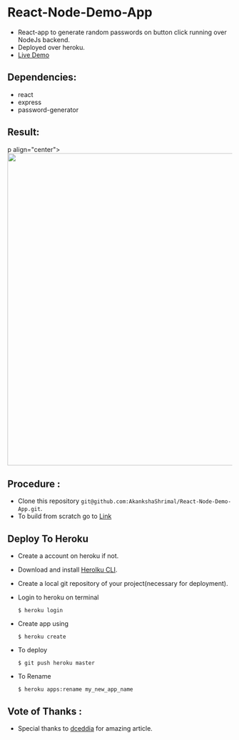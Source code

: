 # React-Node-Demo-App

- React-app to generate random passwords on button click running over NodeJs backend.  
- Deployed over heroku.
- [Live Demo](https://simple-password-generator.herokuapp.com)

## Dependencies:
 
- react 
- express
- password-generator


## Result:
p align="center">
<img src='https://user-images.githubusercontent.com/24764528/42122179-654c6e00-7c5b-11e8-9345-d53c7b854e8a.png' width='700px'></p>


## Procedure :

- Clone this repository `git@github.com:AkankshaShrimal/React-Node-Demo-App.git`.
- To build from scratch go to [Link](https://daveceddia.com/deploy-react-express-app-heroku/)

## Deploy To Heroku

- Create a account on heroku if not.
- Download and install [Herolku CLI](https://devcenter.heroku.com/articles/heroku-cli).
- Create a local git repository of your project(necessary for deployment).
- Login to heroku on terminal

    `$ heroku login`
- Create app using

    `$ heroku create`
- To deploy

    `$ git push heroku master`
- To Rename

    `$ heroku apps:rename my_new_app_name`

## Vote of Thanks :
- Special thanks to [dceddia](https://github.com/dceddia/rando) for amazing article. 
